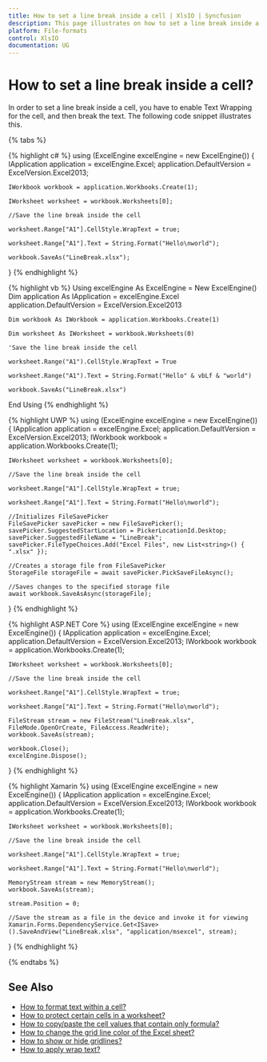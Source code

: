 ```yaml
---
title: How to set a line break inside a cell | XlsIO | Syncfusion
description: This page illustrates on how to set a line break inside a cell using Syncfusion .NET Excel library (XlsIO).
platform: File-formats
control: XlsIO
documentation: UG
---
```


# How to set a line break inside a cell?

In order to set a line break inside a cell, you have to enable Text Wrapping for the cell, and then break the text. The following code snippet illustrates this.

{% tabs %}  

{% highlight c# %}
using (ExcelEngine excelEngine = new ExcelEngine())
{
    IApplication application = excelEngine.Excel;
    application.DefaultVersion = ExcelVersion.Excel2013;

    IWorkbook workbook = application.Workbooks.Create(1);

    IWorksheet worksheet = workbook.Worksheets[0];

    //Save the line break inside the cell

    worksheet.Range["A1"].CellStyle.WrapText = true;

    worksheet.Range["A1"].Text = String.Format("Hello\nworld");

    workbook.SaveAs("LineBreak.xlsx");
}
{% endhighlight %}

{% highlight vb %}
Using excelEngine As ExcelEngine = New ExcelEngine()
    Dim application As IApplication = excelEngine.Excel
    application.DefaultVersion = ExcelVersion.Excel2013

    Dim workbook As IWorkbook = application.Workbooks.Create(1)

    Dim worksheet As IWorksheet = workbook.Worksheets(0)

    'Save the line break inside the cell

    worksheet.Range("A1").CellStyle.WrapText = True

    worksheet.Range("A1").Text = String.Format("Hello" & vbLf & "world")

    workbook.SaveAs("LineBreak.xlsx")
End Using
{% endhighlight %}

{% highlight UWP %}
using (ExcelEngine excelEngine = new ExcelEngine())
{
    IApplication application = excelEngine.Excel;
    application.DefaultVersion = ExcelVersion.Excel2013;
    IWorkbook workbook = application.Workbooks.Create(1);

    IWorksheet worksheet = workbook.Worksheets[0];

    //Save the line break inside the cell

    worksheet.Range["A1"].CellStyle.WrapText = true;

    worksheet.Range["A1"].Text = String.Format("Hello\nworld");

    //Initializes FileSavePicker
    FileSavePicker savePicker = new FileSavePicker();
    savePicker.SuggestedStartLocation = PickerLocationId.Desktop;
    savePicker.SuggestedFileName = "LineBreak";
    savePicker.FileTypeChoices.Add("Excel Files", new List<string>() { ".xlsx" });

    //Creates a storage file from FileSavePicker
    StorageFile storageFile = await savePicker.PickSaveFileAsync();

    //Saves changes to the specified storage file
    await workbook.SaveAsAsync(storageFile);
}
{% endhighlight %}

{% highlight ASP.NET Core %}
using (ExcelEngine excelEngine = new ExcelEngine())
{
    IApplication application = excelEngine.Excel;
    application.DefaultVersion = ExcelVersion.Excel2013;
    IWorkbook workbook = application.Workbooks.Create(1);

    IWorksheet worksheet = workbook.Worksheets[0];

    //Save the line break inside the cell

    worksheet.Range["A1"].CellStyle.WrapText = true;

    worksheet.Range["A1"].Text = String.Format("Hello\nworld");

    FileStream stream = new FileStream("LineBreak.xlsx", FileMode.OpenOrCreate, FileAccess.ReadWrite);
    workbook.SaveAs(stream);

    workbook.Close();
    excelEngine.Dispose();
}
{% endhighlight %}

{% highlight Xamarin %}
using (ExcelEngine excelEngine = new ExcelEngine())
{
    IApplication application = excelEngine.Excel;
    application.DefaultVersion = ExcelVersion.Excel2013;
    IWorkbook workbook = application.Workbooks.Create(1);

    IWorksheet worksheet = workbook.Worksheets[0];

    //Save the line break inside the cell

    worksheet.Range["A1"].CellStyle.WrapText = true;

    worksheet.Range["A1"].Text = String.Format("Hello\nworld");

    MemoryStream stream = new MemoryStream();
    workbook.SaveAs(stream);

    stream.Position = 0;

    //Save the stream as a file in the device and invoke it for viewing
    Xamarin.Forms.DependencyService.Get<ISave>().SaveAndView("LineBreak.xlsx", "application/msexcel", stream);
}
{% endhighlight %}

{% endtabs %}  

## See Also

* [How to format text within a cell?](how-to-format-text-within-a-cell)
* [How to protect certain cells in a worksheet?](how-to-protect-certain-cells-in-a-worksheet)
* [How to copy/paste the cell values that contain only formula?](how-to-copy-paste-the-cell-values-that-contain-only-formula)
* [How to change the grid line color of the Excel sheet?](how-to-change-the-grid-line-color-of-the-excel-sheet)
* [How to show or hide gridlines?](https://help.syncfusion.com/file-formats/xlsio/working-with-excel-worksheet#show-or-hide-grid-lines)
* [How to apply wrap text?](https://help.syncfusion.com/file-formats/xlsio/working-with-cell-or-range-formatting#apply-wrap-text)
